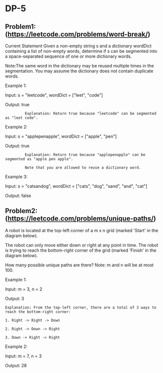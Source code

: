 # DP-5

## Problem1: (https://leetcode.com/problems/word-break/)

Current Statement
Given a non-empty string s and a dictionary wordDict containing a list of non-empty words, determine if s can be segmented into a space-separated sequence of one or more dictionary words.

Note:The same word in the dictionary may be reused multiple times in the segmentation.
You may assume the dictionary does not contain duplicate words.

Example 1:

Input: s = "leetcode", wordDict = ["leet", "code"]

Output: true

             Explanation: Return true because "leetcode" can be segmented as "leet code".
             
Example 2:

Input: s = "applepenapple", wordDict = ["apple", "pen"]

Output: true

             Explanation: Return true because "applepenapple" can be segmented as "apple pen apple".

             Note that you are allowed to reuse a dictionary word.
Example 3:

Input: s = "catsandog", wordDict = ["cats", "dog", "sand", "and", "cat"]

Output: false 

## Problem2: (https://leetcode.com/problems/unique-paths/)

A robot is located at the top-left corner of a m x n grid (marked 'Start' in the diagram below).

The robot can only move either down or right at any point in time. The robot is trying to reach the bottom-right corner of the grid (marked 'Finish' in the diagram below).

How many possible unique paths are there?
Note: m and n will be at most 100.

Example 1:

Input: m = 3, n = 2

Output: 3

    Explanation: From the top-left corner, there are a total of 3 ways to reach the bottom-right corner:

    1. Right -> Right -> Down

    2. Right -> Down -> Right

    3. Down -> Right -> Right

Example 2:

Input: m = 7, n = 3

Output: 28

